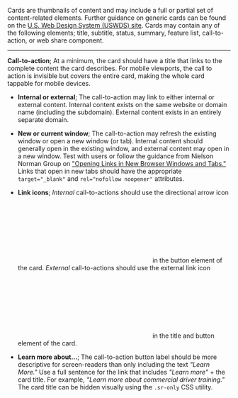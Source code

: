 <!-- Headers start with h5 ##### -->

Cards are thumbnails of content and may include a full or partial set of content-related elements. Further guidance on generic cards can be found on the <a href="https://designsystem.digital.gov/components/card" target="_blank" rel="noopener">U.S. Web Design System (USWDS) site</a>. Cards may contain any of the following elements; title, subtitle, status, summary, feature list, call-to-action, or web share component.

---

**Call-to-action**; At a minimum, the card should have a title that links to the complete content the card describes. For mobile viewports, the call to action is invisible but covers the entire card, making the whole card tappable for mobile devices.

* **Internal or external**; The call-to-action may link to either internal or external content. Internal content exists on the same website or domain name (including the subdomain). External content exists in an entirely separate domain.

* **New or current window**; The call-to-action may refresh the existing window or open a new window (or tab). Internal content should generally open in the existing window, and external content may open in a new window. Test with users or follow the guidance from Nielson Norman Group on <a href="https://www.nngroup.com/articles/new-browser-windows-and-tabs/" target="_blank" rel="nofollow noopener">"Opening Links in New Browser Windows and Tabs."</a> Links that open in new tabs should have the appropriate `target="_blank"` and `rel="nofollow noopener"` attributes.

* **Link icons**; *Internal* call-to-actions should use the directional arrow icon <svg aria-hidden="true" class="icon-ui rtl:flip"><use href="#lucide-arrow-right"></use></svg> in the button element of the card. *External* call-to-actions should use the external link icon <svg aria-hidden="true" class="icon-ui rtl:flip"><use href="#lucide-external-link"></use></svg> in the title and button element of the card.

* **Learn more about...**; The call-to-action button label should be more descriptive for screen-readers than only including the text *"Learn More."* Use a full sentence for the link that includes *"Learn more"* + the card title. For example, *"Learn more about commercial driver training."* The card title can be hidden visually using the `.sr-only` CSS utility.
